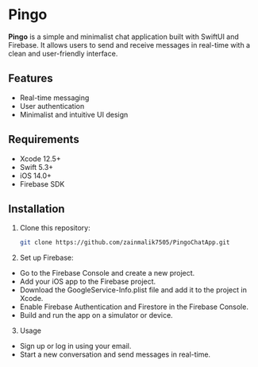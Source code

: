 # Pingo

**Pingo** is a simple and minimalist chat application built with SwiftUI and Firebase. It allows users to send and receive messages in real-time with a clean and user-friendly interface.

## Features

- Real-time messaging
- User authentication
- Minimalist and intuitive UI design

## Requirements

- Xcode 12.5+
- Swift 5.3+
- iOS 14.0+
- Firebase SDK

## Installation

1. Clone this repository:
   ```bash
   git clone https://github.com/zainmalik7505/PingoChatApp.git

2. Set up Firebase:

- Go to the Firebase Console and create a new project.
- Add your iOS app to the Firebase project.
- Download the GoogleService-Info.plist file and add it to the project in Xcode.
- Enable Firebase Authentication and Firestore in the Firebase Console.
- Build and run the app on a simulator or device.

3. Usage
- Sign up or log in using your email.
- Start a new conversation and send messages in real-time.
